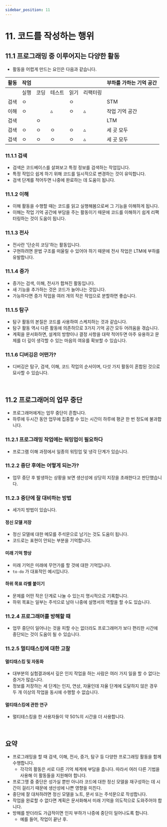 ```yaml
---
sidebar_position: 11
---
```


# 11. 코드를 작성하는 행위

## 11.1 프로그래밍 중 이루어지는 다양한 활동

- 활동을 어렵게 만드는 요인은 다음과 같습니다.

| 활동 | 작엄 |      |        |      |          | 부하를 가하는 기억 공간 |
|-     |-     |-     |-       |-     |-         |-  |
|      | 실행 | 코딩 | 테스트 | 읽기 | 리팩터링 |   |
| 검색 |  ㅇ  |      |       |  ㅇ   |          |  STM       |
| 이해 |  ㅇ  |      |   ▵   |  ㅇ   |    ▵     |  작업 기억 공간       |
| 검색 |      |  ㅇ  |       |       |          |  LTM       |
| 검색 |  ㅇ  |  ㅇ  |  ㅇ   |  ㅇ   |    ▵     |  세 곳 모두       |
| 검색 |  ㅇ  |  ㅇ  |  ㅇ   |  ㅇ   |    ▵     |  세 곳 모두       |

### 11.1.1 검색

- 검색은 코드베이스를 살펴보고 특정 정보를 검색하는 작업입니다.
- 특정 작업으 쉽게 하기 위해 코드를 일시적으로 변경하는 것이 유익합니다.
- 검색 단계를 적어두면 나중에 완료하는 데 도움이 됩니다.

### 11.1.2 이해

- 이해 활동을 수행할 때는 코드를 읽고 실행해봄으로써 그 기능을 이해하게 됩니다.
- 이해는 작업 기억 공간에 부담을 주는 활동이기 때문에 코드를 이해하기 쉽게 리팩터링하는 것이 도움이 됩니다.

### 11.1.3 전사

- 전사란 '단순히 코딩'하는 활동입니다.
- 구현하려면 문법 구조를 떠울릴 수 있어야 하기 때문에 전사 작업은 LTM에 부하를 유발합니다.

### 11.1.4 증가

- 증가는 검색, 이해, 전사가 합쳐진 활동입니다.
- 새 기능을 추가하는 것은 코드가 늘어나는 것입니다.
- 가능하다면 증가 작업을 여러 개의 작은 작업으로 분할하면 좋습니다.

### 11.1.5 탐구

- 탐구 활동의 본질은 코드를 사용하여 스케치하는 것과 같습니다.
- 탐구 활동 역시 다른 활동에 의존하므로 3가지 기억 공간 모두 어려움을 겪습니다.
- 계획을 문서화하면, 설계의 방향이나 결정 사항을 대략 적어두면 아주 유용하고 문제를 더 깊이 생각할 수 있는 마음의 여유를 확보할 수 있습니다.

### 11.1.6 디버깅은 어떤가?

- 디버깅은 탐구, 검색, 이해, 코드 작업의 순서이며, 다섯 가지 활동이 혼합된 것으로 묘사할 수 있습니다.

<br/>

## 11.2 프로그래머의 업무 중단

- 프로그래머에게는 업무 중단이 흔합니다.
- 하루에 두시간 동안 업무에 집중할 수 있는 시간이 하루에 평균 한 번 정도에 불과합니다.

### 11.2.1 프로그래밍 작업에는 워밍업이 필요하다

- 프로그램 이해 과정에서 일종의 워밍업 및 냉각 단계가 있습니다.

### 11.2.2 중단 후에는 어떻게 되는가?

- 업무 중단 후 발생하는 상황을 보면 생산성에 상당히 지장을 초래한다고 판단했습니다.

### 11.2.3 중단에 잘 대비하는 방법

- 세가지 방법이 있습니다.

#### 정신 모델 저장

- 정신 모델에 대한 메모를 주석문으로 남기는 것도 도움이 됩니다.
- 코드로는 표현이 안되는 부분을 기억합니다.

#### 미래 기억 향상

- 미래 기억은 미래에 무언가를 할 것에 대한 기억입니다.
- `to-do` 가 대표적인 예시입니다.

#### 하위 목표 라벨 붙이기

- 문제를 어떤 작은 단계로 나눌 수 있는지 명시적으로 기록합니다.
- 하위 목표는 일부는 주석으로 남아 나중에 설명서의 역할을 할 수도 있습니다.

### 11.2.4 프로그래머를 방해할 때

- 업무 중단이 일어나는 것을 피할 수는 없더라도 프로그래머가 보다 편리한 시간에 중단되는 것이 도움이 될 수 있습니다.

### 11.2.5 멀티태스킹에 대한 고찰

#### 멀티태스킹 및 자동화

- 대부분의 실험결과에서 깊은 인지 작업을 하는 사람은 여러 가지 일을 할 수 없다는 증거가 많습니다.
- 정보를 저장하는 세 단계는 인지, 연상, 자율인데 자율 단계에 도달하지 않은 경우 두 개 이상의 작업을 동시에 수행할 수 없습니다.

#### 멀티태스킹에 관한 연구

- 멀티테스킹을 한 사용자들이 약 50%의 시간을 더 사용합니다.

<br/>

## 요약

- 프로그래밍을 할 때 검색, 이해, 전사, 증가, 탐구 등 다양한 프로그래밍 활동을 함께 수행합니다.
  - 각각의 활동은 서로 다른 기억 체계에 부담을 줍니다. 따라서 여러 다른 기법을 사용해 이 활동들을 지원해야 합니다.
- 프로그맹 중 중단은 성가실 뿐만 아니라 코드에 대한 정신 모델을 재구성하는 데 시간이 걸리기 때문에 생산성에 나쁜 영향을 미친다.
- 중단에 잘 대처하려면 정신 모델을 노트, 문서 또는 주석문으로 작성합니다.
- 작업을 완료할 수 없다면 계획은 문서화해서 미래 기억을 의도적으로 도와주어야 합니다.
- 방해를 받더라도 가급적이면 인지 부하가 나증에 중단이 일어나도록 합니다.
  - 예를 들어, 작업이 끝난 후.